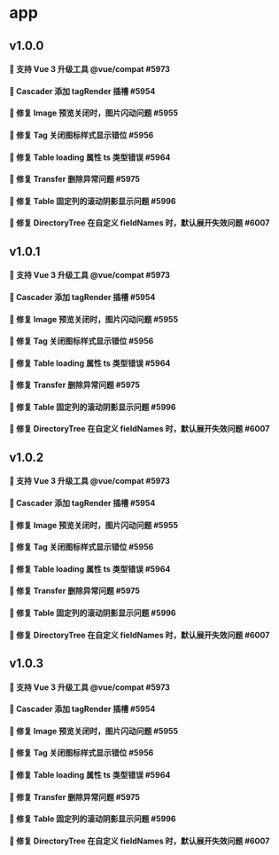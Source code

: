 # app

## v1.0.0

#### 🌟 支持 Vue 3 升级工具 @vue/compat #5973

#### 🌟 Cascader 添加 tagRender 插槽 #5954

#### 🐞 修复 Image 预览关闭时，图片闪动问题 #5955

#### 🐞 修复 Tag 关闭图标样式显示错位 #5956

#### 🐞 修复 Table loading 属性 ts 类型错误 #5964

#### 🐞 修复 Transfer 删除异常问题 #5975

#### 🐞 修复 Table 固定列的滚动阴影显示问题 #5996

#### 🐞 修复 DirectoryTree 在自定义 fieldNames 时，默认展开失效问题 #6007

## v1.0.1

#### 🌟 支持 Vue 3 升级工具 @vue/compat #5973

#### 🌟 Cascader 添加 tagRender 插槽 #5954

#### 🐞 修复 Image 预览关闭时，图片闪动问题 #5955

#### 🐞 修复 Tag 关闭图标样式显示错位 #5956

#### 🐞 修复 Table loading 属性 ts 类型错误 #5964

#### 🐞 修复 Transfer 删除异常问题 #5975

#### 🐞 修复 Table 固定列的滚动阴影显示问题 #5996

#### 🐞 修复 DirectoryTree 在自定义 fieldNames 时，默认展开失效问题 #6007

## v1.0.2

#### 🌟 支持 Vue 3 升级工具 @vue/compat #5973

#### 🌟 Cascader 添加 tagRender 插槽 #5954

#### 🐞 修复 Image 预览关闭时，图片闪动问题 #5955

#### 🐞 修复 Tag 关闭图标样式显示错位 #5956

#### 🐞 修复 Table loading 属性 ts 类型错误 #5964

#### 🐞 修复 Transfer 删除异常问题 #5975

#### 🐞 修复 Table 固定列的滚动阴影显示问题 #5996

#### 🐞 修复 DirectoryTree 在自定义 fieldNames 时，默认展开失效问题 #6007

## v1.0.3

#### 🌟 支持 Vue 3 升级工具 @vue/compat #5973

#### 🌟 Cascader 添加 tagRender 插槽 #5954

#### 🐞 修复 Image 预览关闭时，图片闪动问题 #5955

#### 🐞 修复 Tag 关闭图标样式显示错位 #5956

#### 🐞 修复 Table loading 属性 ts 类型错误 #5964

#### 🐞 修复 Transfer 删除异常问题 #5975

#### 🐞 修复 Table 固定列的滚动阴影显示问题 #5996

#### 🐞 修复 DirectoryTree 在自定义 fieldNames 时，默认展开失效问题 #6007
